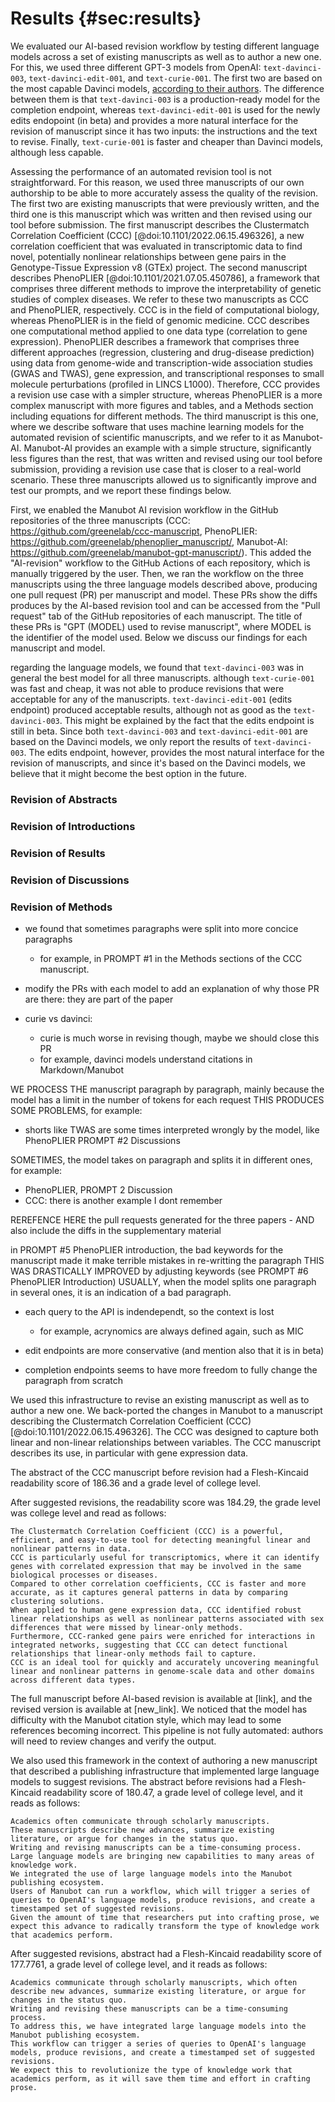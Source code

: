 # Results {#sec:results}

We evaluated our AI-based revision workflow by testing different language models across a set of existing manuscripts as well as to author a new one.
For this, we used three different GPT-3 models from OpenAI: `text-davinci-003`, `text-davinci-edit-001`, and `text-curie-001`.
The first two are based on the most capable Davinci models, [according to their authors](https://beta.openai.com/docs/models/gpt-3).
The difference between them is that `text-davinci-003` is a production-ready model for the completion endpoint, whereas `text-davinci-edit-001` is used for the newly edits endopoint (in beta) and provides a more natural interface for the revision of manuscript since it has two inputs: the instructions and the text to revise.
Finally, `text-curie-001` is faster and cheaper than Davinci models, although less capable.


Assessing the performance of an automated revision tool is not straightforward.
For this reason, we used three manuscripts of our own authorship to be able to more accurately assess the quality of the revision.
The first two are existing manuscripts that were previously written, and the third one is this manuscript which was written and then revised using our tool before submission.
The first manuscript  describes the Clustermatch Correlation Coefficient (CCC) [@doi:10.1101/2022.06.15.496326], a new correlation coefficient that was evaluated in transcriptomic data to find novel, potentially nonlinear relationships between gene pairs in the Genotype-Tissue Expression v8 (GTEx) project.
The second manuscript describes PhenoPLIER [@doi:10.1101/2021.07.05.450786], a framework that comprises three different methods to improve the interpretability of genetic studies of complex diseases.
We refer to these two manuscripts as CCC and PhenoPLIER, respectively.
CCC is in the field of computational biology, whereas PhenoPLIER is in the field of genomic medicine.
CCC describes one computational method applied to one data type (correlation to gene expression).
PhenoPLIER describes a framework that comprises three different approaches (regression, clustering and drug-disease prediction) using data from genome-wide and transcription-wide association studies (GWAS and TWAS), gene expression, and transcriptional responses to small molecule perturbations (profiled in LINCS L1000).
Therefore, CCC provides a revision use case with a simpler structure, whereas PhenoPLIER is a more complex manuscript with more figures and tables, and a Methods section including equations for different methods.
The third manuscript is this one, where we describe software that uses machine learning models for the automated revision of scientific manuscripts, and we refer to it as Manubot-AI.
Manubot-AI provides an example with a simple structure, significantly less figures than the rest, that was written and revised using our tool before submission, providing a revision use case that is closer to a real-world scenario.
These three manuscripts allowed us to significantly improve and test our prompts, and we report these findings below.


First, we enabled the Manubot AI revision workflow in the GitHub repositories of the three manuscripts (CCC: https://github.com/greenelab/ccc-manuscript, PhenoPLIER: https://github.com/greenelab/phenoplier_manuscript/, Manubot-AI: https://github.com/greenelab/manubot-gpt-manuscript/).
This added the "AI-revision" workflow to the GitHub Actions of each repository, which is manually triggered by the user.
Then, we ran the workflow on the three manuscripts using the three language models described above, producing one pull request (PR) per manuscript and model.
These PRs show the diffs produces by the AI-based revision tool and can be accessed from the "Pull request" tab of the GitHub repositories of each manuscript.
The title of these PRs is "GPT (MODEL) used to revise manuscript", where MODEL is the identifier of the model used.
Below we discuss our findings for each manuscript and model.


regarding the language models, we found that `text-davinci-003` was in general the best model for all three manuscripts.
although `text-curie-001` was fast and cheap, it was not able to produce revisions that were acceptable for any of the manuscripts.
`text-davinci-edit-001` (edits endpoint) produced acceptable results, although not as good as the `text-davinci-003`.
This might be explained by the fact that the edits endpoint is still in beta.
Since both `text-davinci-003` and `text-davinci-edit-001` are based on the Davinci models, we only report the results of `text-davinci-003`.
The edits endpoint, however, provides the most natural interface for the revision of manuscripts, and since it's based on the Davinci models, we believe that it might become the best option in the future.


### Revision of Abstracts

### Revision of Introductions

### Revision of Results

### Revision of Discussions

### Revision of Methods



- we found that sometimes paragraphs were split into more concice paragraphs
  - for example, in PROMPT #1 in the Methods sections of the CCC manuscript.

- modify the PRs with each model to add an explanation of why those PR are there: they are part of the paper

- curie vs davinci:
  - curie is much worse in revising though, maybe we should close this PR
  - for example, davinci models understand citations in Markdown/Manubot

WE PROCESS THE manuscript paragraph by paragraph, mainly because the model has a limit in the number of tokens for each request
THIS PRODUCES SOME PROBLEMS, for example:
  - shorts like TWAS are some times interpreted wrongly by the model, like PhenoPLIER PROMPT #2 Discussions

SOMETIMES, the model takes on paragraph and splits it in different ones, for example:
 - PhenoPLIER, PROMPT 2 Discussion
 - CCC: there is another example I dont remember

REREFENCE HERE the pull requests generated for the three papers
    - AND also include the diffs in the supplementary material

in PROMPT #5 PhenoPLIER introduction, the bad keywords for the manuscript made it make terrible mistakes in re-writting the paragraph
THIS WAS DRASTICALLY IMPROVED by adjusting keywords (see PROMPT #6 PhenoPLIER Introduction)
USUALLY, when the model splits one paragraph in several ones, it is an indication of a bad paragraph.

- each query to the API is indendependt, so the context is lost
  - for example, acrynomics are always defined again, such as MIC

- edit endpoints are more conservative (and mention also that it is in beta)
- completion endpoints seems to have more freedom to fully change the paragraph from scratch


We used this infrastructure to revise an existing manuscript as well as to author a new one.
We back-ported the changes in Manubot to a manuscript describing the Clustermatch Correlation Coefficient (CCC) [@doi:10.1101/2022.06.15.496326].
The CCC was designed to capture both linear and non-linear relationships between variables.
The CCC manuscript describes its use, in particular with gene expression data.

The abstract of the CCC manuscript before revision had a Flesh-Kincaid readability score of 186.36 and a grade level of college level.

After suggested revisions, the readability score was 184.29, the grade level was college level and read as follows:
```
The Clustermatch Correlation Coefficient (CCC) is a powerful, efficient, and easy-to-use tool for detecting meaningful linear and nonlinear patterns in data.
CCC is particularly useful for transcriptomics, where it can identify genes with correlated expression that may be involved in the same biological processes or diseases.
Compared to other correlation coefficients, CCC is faster and more accurate, as it captures general patterns in data by comparing clustering solutions.
When applied to human gene expression data, CCC identified robust linear relationships as well as nonlinear patterns associated with sex differences that were missed by linear-only methods.
Furthermore, CCC-ranked gene pairs were enriched for interactions in integrated networks, suggesting that CCC can detect functional relationships that linear-only methods fail to capture.
CCC is an ideal tool for quickly and accurately uncovering meaningful linear and nonlinear patterns in genome-scale data and other domains across different data types.
```

The full manuscript before AI-based revision is available at [link], and the revised version is available at [new_link].
We noticed that the model has difficulty with the Manubot citation style, which may lead to some references becoming incorrect.
This pipeline is not fully automated: authors will need to review changes and verify the output.

We also used this framework in the context of authoring a new manuscript that described a publishing infrastructure that implemented large language models to suggest revisions.
The abstract before revisions had a Flesh-Kincaid readability score of 180.47, a grade level of college level, and it reads as follows:
```
Academics often communicate through scholarly manuscripts.
These manuscripts describe new advances, summarize existing literature, or argue for changes in the status quo.
Writing and revising manuscripts can be a time-consuming process.
Large language models are bringing new capabilities to many areas of knowledge work.
We integrated the use of large language models into the Manubot publishing ecosystem.
Users of Manubot can run a workflow, which will trigger a series of queries to OpenAI's language models, produce revisions, and create a timestamped set of suggested revisions.
Given the amount of time that researchers put into crafting prose, we expect this advance to radically transform the type of knowledge work that academics perform.
```

After suggested revisions, abstract had a Flesh-Kincaid readability score of 177.7761, a grade level of college level, and it reads as follows:
```
Academics communicate through scholarly manuscripts, which often describe new advances, summarize existing literature, or argue for changes in the status quo.
Writing and revising these manuscripts can be a time-consuming process.
To address this, we have integrated large language models into the Manubot publishing ecosystem.
This workflow can trigger a series of queries to OpenAI's language models, produce revisions, and create a timestamped set of suggested revisions.
We expect this to revolutionize the type of knowledge work that academics perform, as it will save them time and effort in crafting prose.
```


